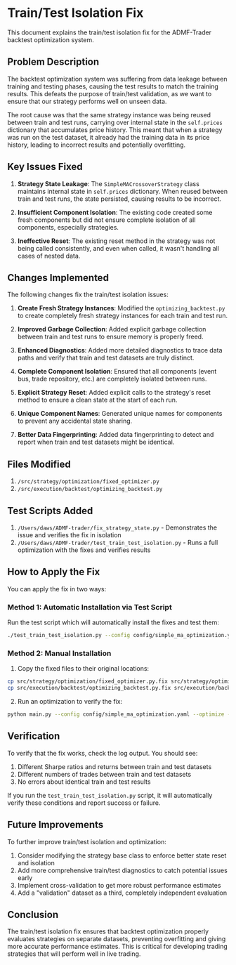# Train/Test Isolation Fix

This document explains the train/test isolation fix for the ADMF-Trader backtest optimization system.

## Problem Description

The backtest optimization system was suffering from data leakage between training and testing phases, causing the test results to match the training results. This defeats the purpose of train/test validation, as we want to ensure that our strategy performs well on unseen data.

The root cause was that the same strategy instance was being reused between train and test runs, carrying over internal state in the `self.prices` dictionary that accumulates price history. This meant that when a strategy was run on the test dataset, it already had the training data in its price history, leading to incorrect results and potentially overfitting.

## Key Issues Fixed

1. **Strategy State Leakage**: The `SimpleMACrossoverStrategy` class maintains internal state in `self.prices` dictionary. When reused between train and test runs, the state persisted, causing results to be incorrect.

2. **Insufficient Component Isolation**: The existing code created some fresh components but did not ensure complete isolation of all components, especially strategies.

3. **Ineffective Reset**: The existing reset method in the strategy was not being called consistently, and even when called, it wasn't handling all cases of nested data.

## Changes Implemented

The following changes fix the train/test isolation issues:

1. **Create Fresh Strategy Instances**: Modified the `optimizing_backtest.py` to create completely fresh strategy instances for each train and test run.

2. **Improved Garbage Collection**: Added explicit garbage collection between train and test runs to ensure memory is properly freed.

3. **Enhanced Diagnostics**: Added more detailed diagnostics to trace data paths and verify that train and test datasets are truly distinct.

4. **Complete Component Isolation**: Ensured that all components (event bus, trade repository, etc.) are completely isolated between runs.

5. **Explicit Strategy Reset**: Added explicit calls to the strategy's reset method to ensure a clean state at the start of each run.

6. **Unique Component Names**: Generated unique names for components to prevent any accidental state sharing.

7. **Better Data Fingerprinting**: Added data fingerprinting to detect and report when train and test datasets might be identical.

## Files Modified

1. `/src/strategy/optimization/fixed_optimizer.py`
2. `/src/execution/backtest/optimizing_backtest.py`

## Test Scripts Added

1. `/Users/daws/ADMF-trader/fix_strategy_state.py` - Demonstrates the issue and verifies the fix in isolation
2. `/Users/daws/ADMF-trader/test_train_test_isolation.py` - Runs a full optimization with the fixes and verifies results

## How to Apply the Fix

You can apply the fix in two ways:

### Method 1: Automatic Installation via Test Script

Run the test script which will automatically install the fixes and test them:

```bash
./test_train_test_isolation.py --config config/simple_ma_optimization.yaml --bars 100 --verbose
```

### Method 2: Manual Installation

1. Copy the fixed files to their original locations:

```bash
cp src/strategy/optimization/fixed_optimizer.py.fix src/strategy/optimization/fixed_optimizer.py
cp src/execution/backtest/optimizing_backtest.py.fix src/execution/backtest/optimizing_backtest.py
```

2. Run an optimization to verify the fix:

```bash
python main.py --config config/simple_ma_optimization.yaml --optimize --verbose --bars 100
```

## Verification

To verify that the fix works, check the log output. You should see:

1. Different Sharpe ratios and returns between train and test datasets
2. Different numbers of trades between train and test datasets
3. No errors about identical train and test results

If you run the `test_train_test_isolation.py` script, it will automatically verify these conditions and report success or failure.

## Future Improvements

To further improve train/test isolation and optimization:

1. Consider modifying the strategy base class to enforce better state reset and isolation
2. Add more comprehensive train/test diagnostics to catch potential issues early
3. Implement cross-validation to get more robust performance estimates
4. Add a "validation" dataset as a third, completely independent evaluation

## Conclusion

The train/test isolation fix ensures that backtest optimization properly evaluates strategies on separate datasets, preventing overfitting and giving more accurate performance estimates. This is critical for developing trading strategies that will perform well in live trading.